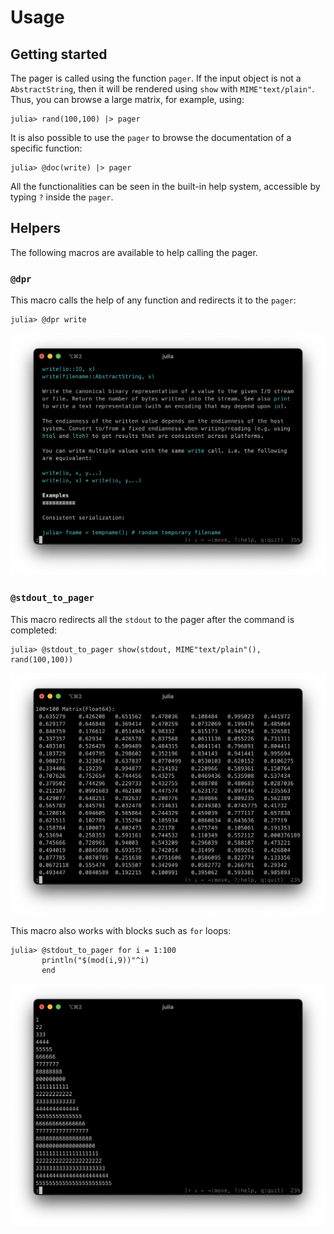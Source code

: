 Usage
=====

## Getting started

The pager is called using the function `pager`. If the input object is not a
`AbstractString`, then it will be rendered using `show` with `MIME"text/plain"`.
Thus, you can browse a large matrix, for example, using:

```julia-repl
julia> rand(100,100) |> pager
```

It is also possible to use the `pager` to browse the documentation of a specific
function:

```julia-repl
julia> @doc(write) |> pager
```

All the functionalities can be seen in the built-in help system, accessible by
typing `?` inside the `pager`.

## Helpers

The following macros are available to help calling the pager.

### `@dpr`

This macro calls the help of any function and redirects it to the `pager`:

```julia-repl
julia> @dpr write
```

![](../assets/dpr_01.png)

### `@stdout_to_pager`

This macro redirects all the `stdout` to the pager after the command is
completed:

```julia-repl
julia> @stdout_to_pager show(stdout, MIME"text/plain"(), rand(100,100))
```

![](../assets/stdout_to_pager_01.png)

This macro also works with blocks such as `for` loops:

```julia-repl
julia> @stdout_to_pager for i = 1:100
       println("$(mod(i,9))"^i)
       end
```

![](../assets/stdout_to_pager_02.png)
